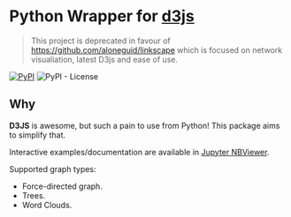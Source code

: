 # Python Wrapper for [d3js](https://d3js.org/) 

> This project is deprecated in favour of https://github.com/aloneguid/linkscape which is focused on network visualiation, latest D3js and ease of use.

[![PyPI](https://img.shields.io/pypi/v/py3js)](https://pypi.org/project/py3js/) ![PyPI - License](https://img.shields.io/pypi/l/py3js)

## Why

**D3JS** is awesome, but such a pain to use from Python! This package aims to simplify that.

Interactive examples/documentation are available in [Jupyter NBViewer](https://nbviewer.jupyter.org/github/aloneguid/py3js/tree/main/examples/).

Supported graph types:

- Force-directed graph.
- Trees.
- Word Clouds.


